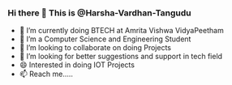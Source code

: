 ### Hi there 👋 This is @Harsha-Vardhan-Tangudu

- 🔭 I’m currently doing BTECH at Amrita Vishwa VidyaPeetham
- 🌱 I’m a Computer Science and Engineering Student
- 👯 I’m looking to collaborate on doing Projects
- 🤔 I’m looking for better suggestions and support in tech field
- 😄 Interested in doing IOT Projects
- 📫 Reach me.....

